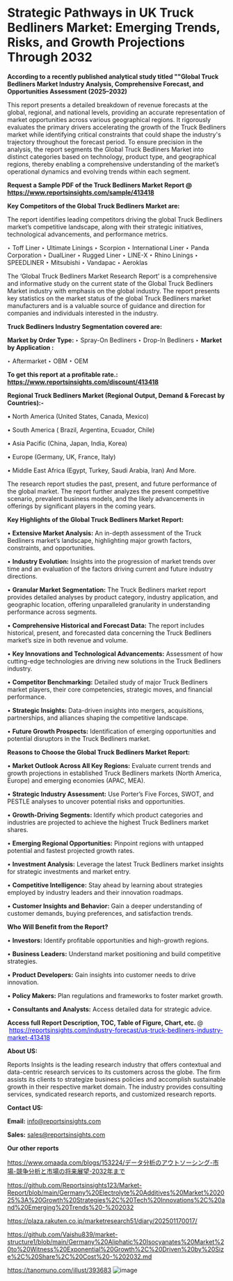 # Strategic Pathways in UK Truck Bedliners Market: Emerging Trends, Risks, and Growth Projections Through 2032

<strong>According to a recently published analytical study titled ""Global Truck Bedliners Market Industry Analysis, Comprehensive Forecast, and Opportunities Assessment (2025–2032)</strong>

This report presents a detailed breakdown of revenue forecasts at the global, regional, and national levels, providing an accurate representation of market opportunities across various geographical regions. It rigorously evaluates the primary drivers accelerating the growth of the Truck Bedliners market while identifying critical constraints that could shape the industry's trajectory throughout the forecast period. To ensure precision in the analysis, the report segments the Global Truck Bedliners Market into distinct categories based on technology, product type, and geographical regions, thereby enabling a comprehensive understanding of the market’s operational dynamics and evolving trends within each segment.

<strong>Request a Sample PDF of the Truck Bedliners Market Report </strong><strong>@<a href=https://www.reportsinsights.com/sample/413418 style=color:#0000ff;> https://www.reportsinsights.com/sample/413418</a></strong></font>

<strong>Key Competitors of the Global Truck Bedliners Market are:</strong>

The report identifies leading competitors driving the global Truck Bedliners market’s competitive landscape, along with their strategic initiatives, technological advancements, and performance metrics.

‣ Toff Liner
‣ Ultimate Linings
‣ Scorpion
‣ International Liner
‣ Panda Corporation
‣ DualLiner
‣ Rugged Liner
‣ LINE-X
‣ Rhino Linings
‣ SPEEDLINER
‣ Mitsubishi
‣ Vandapac
‣ Aeroklas

The ‘Global Truck Bedliners Market Research Report’ is a comprehensive and informative study on the current state of the Global Truck Bedliners Market industry with emphasis on the global industry. The report presents key statistics on the market status of the global Truck Bedliners market manufacturers and is a valuable source of guidance and direction for companies and individuals interested in the industry.

<strong>Truck Bedliners Industry Segmentation covered are:</strong>

<strong>Market by Order Type: </strong>
‣ Spray-On Bedliners
‣ Drop-In Bedliners
‣ 
<strong>Market by Application :</strong>

‣ Aftermarket
‣ OBM
‣ OEM

<strong>To get this report at a profitable rate.: <a href=https://www.reportsinsights.com/discount/413418 style=color:#0000ff;>https://www.reportsinsights.com/discount/413418</a></strong></font>

<strong>Regional Truck Bedliners Market (Regional Output, Demand &amp; Forecast by Countries):-</strong>

• North America (United States, Canada, Mexico)

• South America ( Brazil, Argentina, Ecuador, Chile)

• Asia Pacific (China, Japan, India, Korea)

• Europe (Germany, UK, France, Italy)

• Middle East Africa (Egypt, Turkey, Saudi Arabia, Iran) And More.

The research report studies the past, present, and future performance of the global market. The report further analyzes the present competitive scenario, prevalent business models, and the likely advancements in offerings by significant players in the coming years.

<strong>Key Highlights of the Global Truck Bedliners Market Report:</strong>

• <strong>Extensive Market Analysis:</strong> An in-depth assessment of the Truck Bedliners market’s landscape, highlighting major growth factors, constraints, and opportunities.

• <strong>Industry Evolution:</strong> Insights into the progression of market trends over time and an evaluation of the factors driving current and future industry directions.

• <strong>Granular Market Segmentation:</strong> The Truck Bedliners market report provides detailed analyses by product category, industry application, and geographic location, offering unparalleled granularity in understanding performance across segments.

• <strong>Comprehensive Historical and Forecast Data:</strong> The report includes historical, present, and forecasted data concerning the Truck Bedliners market’s size in both revenue and volume.

• <strong>Key Innovations and Technological Advancements:</strong> Assessment of how cutting-edge technologies are driving new solutions in the Truck Bedliners industry.

• <strong>Competitor Benchmarking:</strong> Detailed study of major Truck Bedliners market players, their core competencies, strategic moves, and financial performance.

• <strong>Strategic Insights:</strong> Data-driven insights into mergers, acquisitions, partnerships, and alliances shaping the competitive landscape.

• <strong>Future Growth Prospects:</strong> Identification of emerging opportunities and potential disruptors in the Truck Bedliners market.

<strong>Reasons to Choose the Global Truck Bedliners Market Report:</strong>

• <strong>Market Outlook Across All Key Regions:</strong> Evaluate current trends and growth projections in established Truck Bedliners markets (North America, Europe) and emerging economies (APAC, MEA).

• <strong>Strategic Industry Assessment:</strong> Use Porter’s Five Forces, SWOT, and PESTLE analyses to uncover potential risks and opportunities.

• <strong>Growth-Driving Segments:</strong> Identify which product categories and industries are projected to achieve the highest Truck Bedliners market shares.

• <strong>Emerging Regional Opportunities:</strong> Pinpoint regions with untapped potential and fastest projected growth rates.

• <strong>Investment Analysis:</strong> Leverage the latest Truck Bedliners market insights for strategic investments and market entry.

• <strong>Competitive Intelligence:</strong> Stay ahead by learning about strategies employed by industry leaders and their innovation roadmaps.

• <strong>Customer Insights and Behavior:</strong> Gain a deeper understanding of customer demands, buying preferences, and satisfaction trends.

<strong>Who Will Benefit from the Report?</strong>

• <strong>Investors:</strong> Identify profitable opportunities and high-growth regions.

• <strong>Business Leaders:</strong> Understand market positioning and build competitive strategies.

• <strong>Product Developers:</strong> Gain insights into customer needs to drive innovation.

• <strong>Policy Makers:</strong> Plan regulations and frameworks to foster market growth.

• <strong>Consultants and Analysts:</strong> Access detailed data for strategic advice.
</ul>
<strong>Access full Report Description, TOC, Table of Figure, Chart, etc. </strong>@  <a href=https://reportsinsights.com/industry-forecast/us-truck-bedliners-industry-market-413418 style=color:#0000ff;>https://reportsinsights.com/industry-forecast/us-truck-bedliners-industry-market-413418</a></font>

<strong><strong>About US</strong>:</strong>

Reports Insights is the leading research industry that offers contextual and data-centric research services to its customers across the globe. The firm assists its clients to strategize business policies and accomplish sustainable growth in their respective market domain. The industry provides consulting services, syndicated research reports, and customized research reports.

<strong>Contact US:</strong>

<p class=""""><b>Email:</b> <a href=mailto:info@reportsinsights.com>info@reportsinsights.com</a></p>
<p class=""""><b>Sales:</b> <a href=mailto:sales@reportsinsights.com>sales@reportsinsights.com</a></p>

<strong>Our other reports</strong>

<a href=https://www.omaada.com/blogs/153224/データ分析のアウトソーシング-市場-競争分析と市場の将来展望-2032年まで>https://www.omaada.com/blogs/153224/データ分析のアウトソーシング-市場-競争分析と市場の将来展望-2032年まで</a>

<a href=https://github.com/Reportsinsights123/Market-Report/blob/main/Germany%20Electrolyte%20Additives%20Market%202025%3A%20Growth%20Strategies%2C%20Tech%20Innovations%2C%20and%20Emerging%20Trends%20-%202032>https://github.com/Reportsinsights123/Market-Report/blob/main/Germany%20Electrolyte%20Additives%20Market%202025%3A%20Growth%20Strategies%2C%20Tech%20Innovations%2C%20and%20Emerging%20Trends%20-%202032</a>

<a href=https://plaza.rakuten.co.jp/marketresearch51/diary/202501170017/>https://plaza.rakuten.co.jp/marketresearch51/diary/202501170017/</a>

<a href=https://github.com/Vaishu839/market-structure1/blob/main/Germany%20Aliphatic%20Isocyanates%20Market%20to%20Witness%20Exponential%20Growth%2C%20Driven%20by%20Size%2C%20Share%2C%20Cost%20-%202032.md>https://github.com/Vaishu839/market-structure1/blob/main/Germany%20Aliphatic%20Isocyanates%20Market%20to%20Witness%20Exponential%20Growth%2C%20Driven%20by%20Size%2C%20Share%2C%20Cost%20-%202032.md</a>

<a href=https://tanomuno.com/illust/393683>https://tanomuno.com/illust/393683</a>
![image](https://github.com/user-attachments/assets/62c6faa1-5b36-4f6b-9faa-9d99315ac6e1)
